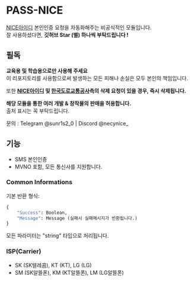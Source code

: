 # PASS-NICE
[NICE아이디](https://www.niceid.co.kr/index.nc/index.nc) 본인인증 요청을 자동화해주는 비공식적인 
모듈입니다.<br>
잘 사용하셨다면, **깃허브 Star (별) 하나씩 부탁드립니다 !**

## 필독
**교육용 및 학습용으로만 사용해 주세요**<br>
이 리포지토리를 사용함으로써 발생하는 모든 피해나 손실은 모두 본인의 책임입니다. 

또한 **[NICE아이디](https://www.niceid.co.kr/index.nc/index.nc) 및 [한국도로교통공사](https://ex.co.kr/)측의 삭제 요청이 있을 경우, 즉시 삭제됩니다.**<br>

**해당 모듈을 통한 여러 개발 & 창작물의 판매을 허용합니다.**<br>
출처 표시는 꼭 부탁드립니다.<br>

문의 : Telegram @sunr1s2_0 | Discord @necynice_<br>

## 기능
- SMS 본인인증
- MVNO 포함, 모든 통신사를 지원합니다.

### Common Informations
기본 반환 형식:
```py
{
    "Success": Boolean,
    "Message": Message (실패시 실패메시지가 반환됩니다.)
}
```
모든 파라미터는 "string" 타입으로 처리됩니다.

### ISP(Carrier)
- SK (SK텔레콤), KT (KT), LG (LG)
- SM (SK알뜰폰), KM (KT알뜰폰), LM (LG알뜰폰)

